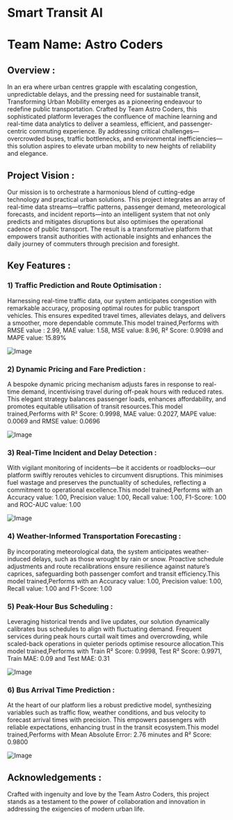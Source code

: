 # Smart Transit AI

# Team Name: Astro Coders

## Overview :
In an era where urban centres grapple with escalating congestion, unpredictable delays, and the pressing need for sustainable transit, Transforming Urban Mobility emerges as a pioneering endeavour to redefine public transportation. Crafted by Team Astro Coders, this sophisticated platform leverages the confluence of machine learning and real-time data analytics to deliver a seamless, efficient, and passenger-centric commuting experience. By addressing critical challenges—overcrowded buses, traffic bottlenecks, and environmental inefficiencies—this solution aspires to elevate urban mobility to new heights of reliability and elegance.

## Project Vision :
Our mission is to orchestrate a harmonious blend of cutting-edge technology and practical urban solutions. This project integrates an array of real-time data streams—traffic patterns, passenger demand, meteorological forecasts, and incident reports—into an intelligent system that not only predicts and mitigates disruptions but also optimises the operational cadence of public transport. The result is a transformative platform that empowers transit authorities with actionable insights and enhances the daily journey of commuters through precision and foresight.

## Key Features :

### 1) Traffic Prediction and Route Optimisation :
Harnessing real-time traffic data, our system anticipates congestion with remarkable accuracy, proposing optimal routes for public transport vehicles. This ensures expedited travel times, alleviates delays, and delivers a smoother, more dependable commute.This model trained,Performs with RMSE value : 2.99, MAE value: 1.58, MSE value: 8.96, R² Score: 0.9098 and MAPE value: 15.89%

![Image](https://github.com/user-attachments/assets/e4921e07-7d06-482f-8683-a9fe0f735632)


### 2) Dynamic Pricing and Fare Prediction :
A bespoke dynamic pricing mechanism adjusts fares in response to real-time demand, incentivising travel during off-peak hours with reduced rates. This elegant strategy balances passenger loads, enhances affordability, and promotes equitable utilisation of transit resources.This model trained,Performs with R² Score: 0.9998, MAE value: 0.2027, MAPE value: 0.0069 and RMSE value: 0.0696

![Image](https://github.com/user-attachments/assets/bab6a1d8-4787-4bbc-99b9-8d068d84fd8f)

### 3) Real-Time Incident and Delay Detection :
With vigilant monitoring of incidents—be it accidents or roadblocks—our platform swiftly reroutes vehicles to circumvent disruptions. This minimises fuel wastage and preserves the punctuality of schedules, reflecting a commitment to operational excellence.This model trained,Performs with an Accuracy value: 1.00, Precision value: 1.00, Recall value: 1.00, F1-Score: 1.00 and ROC-AUC value: 1.00

![Image](https://github.com/user-attachments/assets/7bdd86dd-8fee-4860-b7d9-3b0e86b66ae9)


### 4) Weather-Informed Transportation Forecasting :
By incorporating meteorological data, the system anticipates weather-induced delays, such as those wrought by rain or snow. Proactive schedule adjustments and route recalibrations ensure resilience against nature’s caprices, safeguarding both passenger comfort and transit efficiency.This model trained,Performs with an Accuracy value: 1.00, Precision value: 1.00, Recall value: 1.00 and F1-Score: 1.00

### 5) Peak-Hour Bus Scheduling :
Leveraging historical trends and live updates, our solution dynamically calibrates bus schedules to align with fluctuating demand. Frequent services during peak hours curtail wait times and overcrowding, while scaled-back operations in quieter periods optimise resource allocation.This model trained,Performs with Train R² Score: 0.9998, Test R² Score: 0.9971, Train MAE: 0.09 and Test MAE: 0.31

![Image](https://github.com/user-attachments/assets/bdcbdc46-fce2-4087-86e9-9e432516d82e)

### 6) Bus Arrival Time Prediction :
At the heart of our platform lies a robust predictive model, synthesizing variables such as traffic flow, weather conditions, and bus velocity to forecast arrival times with precision. This empowers passengers with reliable expectations, enhancing trust in the transit ecosystem.This model trained,Performs with Mean Absolute Error: 2.76 minutes and R² Score: 0.9800

![Image](https://github.com/user-attachments/assets/acd59a82-80ed-4160-b614-5cdadb00dff7)


## Acknowledgements :
Crafted with ingenuity and love by the Team Astro Coders, this project stands as a testament to the power of collaboration and innovation in addressing the exigencies of modern urban life.

